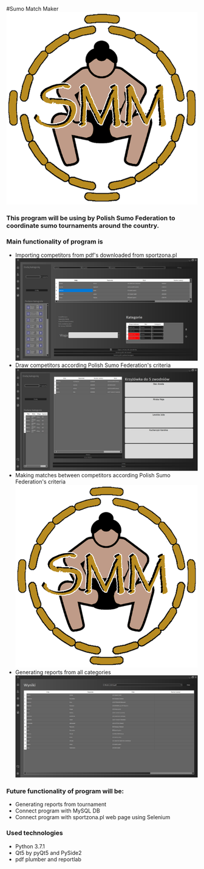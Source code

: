 #Sumo Match Maker
![alt text](Program_GUI/icons/logo.png)

### This program will be using by Polish Sumo Federation to coordinate sumo tournaments around the country.

###  Main functionality of program is
- Importing competitors from pdf's downloaded from sportzona.pl
![alt text](Screen_shots/AddingCompetitors.png)
- Draw competitors according Polish Sumo Federation's criteria
![alt text](Screen_shots/MakingDraws.png)
- Making matches between competitors according Polish Sumo Federation's criteria
![alt text](Program_GUI/icons/logo.png)
- Generating reports from all categories
![alt text](Screen_shots/MakingReports.png)
###  Future functionality of program will be:
- Generating reports from tournament
- Connect program with MySQL DB
- Connect program with sportzona.pl web page using Selenium

### Used technologies
- Python 3.7.1
- Qt5 by pyQt5 and PySide2
- pdf plumber and reportlab


